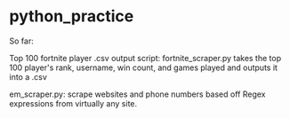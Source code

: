 # python_practice

So far:

Top 100 fortnite player .csv output script:
fortnite_scraper.py takes the top 100 player's
rank, username, win count, and games played
and outputs it into a .csv

em_scraper.py: scrape websites and phone numbers 
based off Regex expressions from virtually any site.
